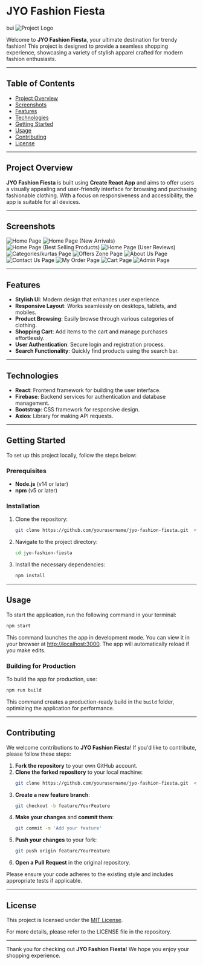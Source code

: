 # JYO Fashion Fiesta
bui
![Project Logo](src/img/logo.png)  <!-- Replace with your project's logo -->

Welcome to **JYO Fashion Fiesta**, your ultimate destination for trendy fashion! This project is designed to provide a seamless shopping experience, showcasing a variety of stylish apparel crafted for modern fashion enthusiasts.

---

## Table of Contents
- [Project Overview](#project-overview)
- [Screenshots](#screenshots)
- [Features](#features)
- [Technologies](#technologies)
- [Getting Started](#getting-started)
- [Usage](#usage)
- [Contributing](#contributing)
- [License](#license)

---

## Project Overview
**JYO Fashion Fiesta** is built using **Create React App** and aims to offer users a visually appealing and user-friendly interface for browsing and purchasing fashionable clothing. With a focus on responsiveness and accessibility, the app is suitable for all devices.

---

## Screenshots
![Home Page](public/screenshots/1.png)
![Home Page (New Arrivals)](public/screenshots/2.png)
![Home Page (Best Selling Products)](public/screenshots/3.png)
![Home Page (User Reviews)](public/screenshots/4.png)
![Categories/kurtas Page](public/screenshots/5.png)
![Offers Zone Page](public/screenshots/6.png)
![About Us Page](public/screenshots/7.png)
![Contact Us Page](public/screenshots/8.png)
![My Order Page](public/screenshots/9.png)
![Cart Page](public/screenshots/10.png)
![Admin Page](public/screenshots/11.png)


---

## Features
- **Stylish UI**: Modern design that enhances user experience.
- **Responsive Layout**: Works seamlessly on desktops, tablets, and mobiles.
- **Product Browsing**: Easily browse through various categories of clothing.
- **Shopping Cart**: Add items to the cart and manage purchases effortlessly.
- **User Authentication**: Secure login and registration process.
- **Search Functionality**: Quickly find products using the search bar.

---

## Technologies
- **React**: Frontend framework for building the user interface.
- **Firebase**: Backend services for authentication and database management.
- **Bootstrap**: CSS framework for responsive design.
- **Axios**: Library for making API requests.

---

## Getting Started

To set up this project locally, follow the steps below:

### Prerequisites
- **Node.js** (v14 or later)
- **npm** (v5 or later)

### Installation
1. Clone the repository:
   ```bash
   git clone https://github.com/yourusername/jyo-fashion-fiesta.git  <!-- Replace with your GitHub username -->
   ```
2. Navigate to the project directory:
   ```bash
   cd jyo-fashion-fiesta
   ```
3. Install the necessary dependencies:
   ```bash
   npm install
   ```

---

## Usage

To start the application, run the following command in your terminal:
```bash
npm start
```
This command launches the app in development mode. You can view it in your browser at [http://localhost:3000](http://localhost:3000). The app will automatically reload if you make edits.

### Building for Production
To build the app for production, use:
```bash
npm run build
```
This command creates a production-ready build in the `build` folder, optimizing the application for performance.

---

## Contributing

We welcome contributions to **JYO Fashion Fiesta**! If you'd like to contribute, please follow these steps:

1. **Fork the repository** to your own GitHub account.
2. **Clone the forked repository** to your local machine:
   ```bash
   git clone https://github.com/yourusername/jyo-fashion-fiesta.git  <!-- Replace with your GitHub username -->
   ```
3. **Create a new feature branch**:
   ```bash
   git checkout -b feature/YourFeature
   ```
4. **Make your changes** and **commit them**:
   ```bash
   git commit -m 'Add your feature'
   ```
5. **Push your changes** to your fork:
   ```bash
   git push origin feature/YourFeature
   ```
6. **Open a Pull Request** in the original repository.

Please ensure your code adheres to the existing style and includes appropriate tests if applicable.

---

## License

This project is licensed under the [MIT License](LICENSE). 

For more details, please refer to the LICENSE file in the repository.

---

Thank you for checking out **JYO Fashion Fiesta**! We hope you enjoy your shopping experience.

